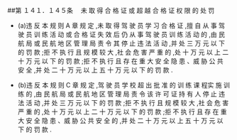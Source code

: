 ##第 １４１．１４５条 　未 取 得 合 格 证 或 超 越 合 格 证 权 限 的 处 罚

- (a)违 反 本 规 则 A 章 规 定 ,未 取 得 驾 驶 员 学 习 合 格 证 ,擅 自 从 事 驾 驶 员 训 练 活 动 或 合 格 证 失 效 后 仍 从 事 驾 驶 员 训 练 活 动 的 ,由 民 航 局 或 民 航 地 区 管 理 局 责 令 其 停 止 违 法 活 动 ,并 处 三 万 元 以 下 的 罚 款 ;拒 不 执 行 且 规 模 较 大 ,社 会 危 害 严 重 的 ,处 十 万 元 以 上 二 十 万 元 以 下 的 罚 款 ;拒 不 执 行 且 存 在 重 大 安 全 隐 患 、威 胁 公 共 安 全 ,并 处 二 十 万 元 以 上 五 十 万 元 以 下 的 罚 款 .

- (b)违 反 本 规 则 C 章 规 定 ,驾 驶 员 学 校 超 出 批 准 的 训 练 课 程实 施 训 练 的 ,由 民 航 局 或 民 航 地 区 管 理 局 责 令 该 许 可 证 持 有 人 停 止 违 法 活 动 ,并 处 三 万 元 以 下 的 罚 款 ;拒 不 执 行 且 规 模 较 大 ,社 会 危 害 严 重 的 ,处 十 万 元 以 上 二 十 万 元 以 下 的 罚 款 ;拒 不 执 行 且 存 在 重 大 安 全 隐 患 、威 胁 公 共 安 全 的 ,并 处 二 十 万 元 以 上 五 十 万 元 以 下 的 罚 款 .